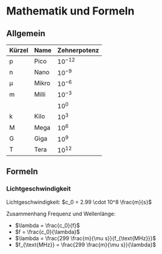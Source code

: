 # Mathematik und Formeln

## Allgemein

| Kürzel | Name  | Zehnerpotenz |
| ------ | ----- | ------------ |
| p      | Pico  | $10^{-12}$   |
| n      | Nano  | $10^{-9}$    |
| µ      | Mikro | $10^{-6}$    |
| m      | Milli | $10^{-3}$    |
|        |       | $10^{0}$     |
| k      | Kilo  | $10^{3}$     |
| M      | Mega  | $10^{6}$     |
| G      | Giga  | $10^{9}$     |
| T      | Tera  | $10^{12}$    |

## Formeln

### Lichtgeschwindigkeit

Lichtgeschwindigkeit: $c_0 = 2.99 \cdot 10^8 \frac{m}{s}$

Zusammenhang Frequenz und Wellenlänge:

- $\lambda = \frac{c_0}{f}$
- $f = \frac{c_0}{\lambda}$
- $\lambda = \frac{299 \frac{m}{\mu s}}{f_{\text{MHz}}}$
- $f_{\text{MHz}} = \frac{299 \frac{m}{\mu s}}{\lambda}$
